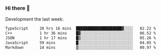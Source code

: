 ### Hi there 👋

Development the last week:
<!--START_SECTION:waka-->

```txt
TypeScript     20 hrs 16 mins  ████████████████████▓░░░░   82.22 %
C++            1 hr 36 mins    █▓░░░░░░░░░░░░░░░░░░░░░░░   06.52 %
JSON           1 hr 17 mins    █▒░░░░░░░░░░░░░░░░░░░░░░░   05.26 %
JavaScript     59 mins         █░░░░░░░░░░░░░░░░░░░░░░░░   04.05 %
Markdown       14 mins         ▒░░░░░░░░░░░░░░░░░░░░░░░░   00.97 %
```

<!--END_SECTION:waka-->

<!--
**JASONPANGGO/jasonpanggo** is a ✨ _special_ ✨ repository because its `README.md` (this file) appears on your GitHub profile.

Here are some ideas to get you started:

- 🔭 I’m currently working on ...
- 🌱 I’m currently learning ...
- 👯 I’m looking to collaborate on ...
- 🤔 I’m looking for help with ...
- 💬 Ask me about ...
- 📫 How to reach me: ...
- 😄 Pronouns: ...
- ⚡ Fun fact: ...
-->
